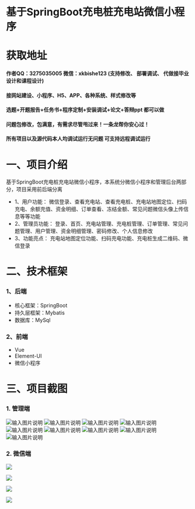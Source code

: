 # 基于SpringBoot充电桩充电站微信小程序

# 获取地址

#### 作者QQ：3275035005 微信：xkbishe123 (支持修改、 部署调试、 代做接毕业设计和课程设计)

#### 接网站建设、小程序、H5、APP、各种系统、样式修改等

#### 选题+开题报告+任务书+程序定制+安装调试+论文+答辩ppt 都可以做

#### 问题包修改，包满意，有需求尽管甩过来！一条龙帮你安心过！

#### 所有项目以及源代码本人均调试运行无问题 可支持远程调试运行

# 一、项目介绍
基于SpringBoot充电桩充电站微信小程序，本系统分微信小程序和管理后台两部分，项目采用前后端分离
- 1、用户功能：
        微信登录、查看充电站、查看充电桩、充电站地图定位、扫码充电、余额充值、资金明细、订单查看、冻结金额、常见问题微信头像上传信息等等功能
-  2、管理员功能：
        登录、首页、充电站管理、充电桩管理、订单管理、常见问题管理、用户管理、资金明细管理、密码修改、个人信息修改
-  3、功能亮点：
        充电站地图定位功能、扫码充电功能、充电桩生成二维码、微信登录
# 二、技术框架
### 1、后端
* 核心框架：SpringBoot
* 持久层框架：Mybatis
* 数据库：MySql
### 2、前端
- Vue
- Element-UI
- 微信小程序
# 三、项目截图
### 1. 管理端
![输入图片说明](1.png)
![输入图片说明](2.png)
![输入图片说明](3.png)
![输入图片说明](4.png)
![输入图片说明](5.png)
![输入图片说明](6.png)
![输入图片说明](7.png)
![输入图片说明](8.png)
![输入图片说明](9.png)

### 2. 微信端

![](16.png)

![](27.png)

![](17.png)

![](26.png)
